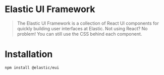 # Elastic UI Framework

> The Elastic UI Framework is a collection of React UI components for quickly building user interfaces
> at Elastic. Not using React? No problem! You can still use the CSS behind each component.

# Installation

```
npm install @elastic/eui
```
